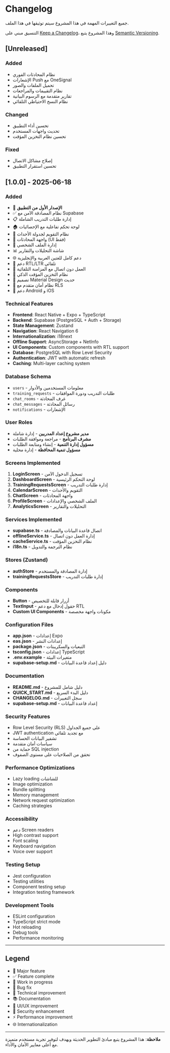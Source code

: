 # Changelog

جميع التغييرات المهمة في هذا المشروع سيتم توثيقها في هذا الملف.

التنسيق مبني على [Keep a Changelog](https://keepachangelog.com/en/1.0.0/)،
وهذا المشروع يتبع [Semantic Versioning](https://semver.org/spec/v2.0.0.html).

## [Unreleased]

### Added
- نظام المحادثات الفوري
- الإشعارات Push مع OneSignal
- تحميل الملفات والصور
- نظام التقييمات والمراجعات
- تقارير متقدمة مع الرسوم البيانية
- نظام النسخ الاحتياطي التلقائي

### Changed
- تحسين أداء التطبيق
- تحديث واجهات المستخدم
- تحسين نظام التخزين المؤقت

### Fixed
- إصلاح مشاكل الاتصال
- تحسين استقرار التطبيق

## [1.0.0] - 2025-06-18

### Added
- 🎉 **الإصدار الأول من التطبيق**
- ✅ نظام المصادقة الآمن مع Supabase
- 📋 إدارة طلبات التدريب الشاملة
- 🏠 لوحة تحكم تفاعلية مع الإحصائيات
- 📅 نظام التقويم لجدولة الأحداث
- 💬 واجهة المحادثات (UI فقط)
- 👤 إدارة الملف الشخصي
- 📊 شاشة التحليلات والتقارير
- 🌐 دعم كامل للغتين العربية والإنجليزية
- 🔄 دعم RTL/LTR تلقائي
- 📱 العمل دون اتصال مع المزامنة التلقائية
- 💾 نظام التخزين المؤقت الذكي
- 🎨 تصميم Material Design حديث
- 🔐 نظام أمان متقدم مع RLS
- 📱 دعم Android و iOS

### Technical Features
- **Frontend**: React Native + Expo + TypeScript
- **Backend**: Supabase (PostgreSQL + Auth + Storage)
- **State Management**: Zustand
- **Navigation**: React Navigation 6
- **Internationalization**: i18next
- **Offline Support**: AsyncStorage + NetInfo
- **UI Components**: Custom components with RTL support
- **Database**: PostgreSQL with Row Level Security
- **Authentication**: JWT with automatic refresh
- **Caching**: Multi-layer caching system

### Database Schema
- `users` - معلومات المستخدمين والأدوار
- `training_requests` - طلبات التدريب ودورة الموافقات
- `chat_rooms` - غرف المحادثة
- `chat_messages` - رسائل المحادثة
- `notifications` - الإشعارات

### User Roles
- **مدير مشروع إعداد المدربين** - إدارة شاملة
- **مشرف البرنامج** - مراجعة وموافقة الطلبات
- **مسؤول إدارة التنمية** - إنشاء ومتابعة الطلبات
- **مسؤول تنمية المحافظة** - إدارة محلية

### Screens Implemented
1. **LoginScreen** - تسجيل الدخول الآمن
2. **DashboardScreen** - لوحة التحكم الرئيسية
3. **TrainingRequestsScreen** - إدارة طلبات التدريب
4. **CalendarScreen** - التقويم والأحداث
5. **ChatScreen** - واجهة المحادثات
6. **ProfileScreen** - الملف الشخصي والإعدادات
7. **AnalyticsScreen** - التحليلات والتقارير

### Services Implemented
- **supabase.ts** - اتصال قاعدة البيانات والمصادقة
- **offlineService.ts** - إدارة العمل دون اتصال
- **cacheService.ts** - نظام التخزين المؤقت
- **i18n.ts** - نظام الترجمة والتدويل

### Stores (Zustand)
- **authStore** - إدارة المصادقة والمستخدم
- **trainingRequestsStore** - إدارة طلبات التدريب

### Components
- **Button** - أزرار قابلة للتخصيص
- **TextInput** - حقول إدخال مع دعم RTL
- **Custom UI Components** - مكونات واجهة مخصصة

### Configuration Files
- **app.json** - إعدادات Expo
- **eas.json** - إعدادات النشر
- **package.json** - التبعيات والسكريبتات
- **tsconfig.json** - إعدادات TypeScript
- **.env.example** - متغيرات البيئة
- **supabase-setup.md** - دليل إعداد قاعدة البيانات

### Documentation
- **README.md** - دليل شامل للمشروع
- **QUICK_START.md** - دليل البدء السريع
- **CHANGELOG.md** - سجل التغييرات
- **supabase-setup.md** - إعداد قاعدة البيانات

### Security Features
- Row Level Security (RLS) على جميع الجداول
- JWT authentication مع تجديد تلقائي
- تشفير البيانات الحساسة
- سياسات أمان متقدمة
- حماية من SQL injection
- تحقق من الصلاحيات على مستوى الصفوف

### Performance Optimizations
- Lazy loading للشاشات
- Image optimization
- Bundle splitting
- Memory management
- Network request optimization
- Caching strategies

### Accessibility
- دعم Screen readers
- High contrast support
- Font scaling
- Keyboard navigation
- Voice over support

### Testing Setup
- Jest configuration
- Testing utilities
- Component testing setup
- Integration testing framework

### Development Tools
- ESLint configuration
- TypeScript strict mode
- Hot reloading
- Debug tools
- Performance monitoring

---

## Legend

- 🎉 Major feature
- ✅ Feature complete
- 🚧 Work in progress
- 🐛 Bug fix
- 🔧 Technical improvement
- 📚 Documentation
- 🎨 UI/UX improvement
- 🔐 Security enhancement
- ⚡ Performance improvement
- 🌐 Internationalization

---

**ملاحظة**: هذا المشروع يتبع مبادئ التطوير الحديثة ويهدف لتوفير تجربة مستخدم متميزة مع أعلى معايير الأمان والأداء.
